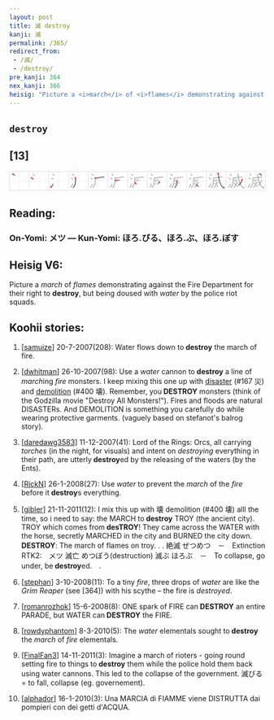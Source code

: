 ```yaml
---
layout: post
title: 滅 destroy
kanji: 滅
permalink: /365/
redirect_from:
 - /滅/
 - /destroy/
pre_kanji: 364
nex_kanji: 366
heisig: "Picture a <i>march</i> of <i>flames</i> demonstrating against the Fire Department for their right to <b>destroy</b>, but being doused with <i>water</i> by the police riot squads."
---
```


## `destroy`

## [13]

<div class="stroke"><img src="../images/E6BB85.png" /></div>

## Reading:

### On-Yomi: メツ &mdash; Kun-Yomi: ほろ.びる、ほろ.ぶ、ほろ.ぼす

## Heisig V6:

Picture a <i>march</i> of <i>flames</i> demonstrating against the Fire Department for their right to <b>destroy</b>, but being doused with <i>water</i> by the police riot squads.

## Koohii stories:

1) [<a href="http://kanji.koohii.com/profile/samuize">samuize</a>] 20-7-2007(208): Water flows down to<strong> destroy</strong> the march of fire.

2) [<a href="http://kanji.koohii.com/profile/dwhitman">dwhitman</a>] 26-10-2007(98): Use a <em>water</em> cannon to<strong> destroy</strong> a line of <em>march</em>ing <em>fire</em> monsters. I keep mixing this one up with <a href="../167">disaster</a> (#167 災) and <a href="../400">demolition</a> (#400 壊). Remember, you<strong> DESTROY</strong> monsters (think of the Godzilla movie &quot;Destroy All Monsters!&quot;). Fires and floods are natural DISASTERs. And DEMOLITION is something you carefully do while wearing protective garments. (vaguely based on stefanot&#039;s balrog story).

3) [<a href="http://kanji.koohii.com/profile/daredawg3583">daredawg3583</a>] 11-12-2007(41): Lord of the Rings: Orcs, all carrying <em>torches</em> (in the night, for visuals) and intent on <em>destroying</em> everything in their path, are utterly<strong> destroy</strong>ed by the releasing of the waters (by the Ents).

4) [<a href="http://kanji.koohii.com/profile/RickN">RickN</a>] 26-1-2008(27): Use <em>water</em> to prevent the <em>march</em> of the <em>fire</em> before it<strong> destroy</strong>s everything.

5) [<a href="http://kanji.koohii.com/profile/gibler">gibler</a>] 21-11-2011(12): I mix this up with 壊 demolition (#400 壊) alll the time, so i need to say: the MARCH to<strong> destroy</strong> TROY (the ancient city). TROY which comes from<strong> desTROY</strong>! They came across the WATER with the horse, secretly MARCHED in the city and BURNED the city down.<strong> DESTROY</strong>: The march of flames on troy. . . 絶滅 ぜつめつ　－　Extinction RTK2:　メツ 滅亡 めつぼう(destruction) 滅ぶ ほろぶ　－　To collapse, go under, be<strong> destroy</strong>ed.　.

6) [<a href="http://kanji.koohii.com/profile/stephan">stephan</a>] 3-10-2008(11): To a tiny <em>fire</em>, three drops of <em>water</em> are like the <em>Grim Reaper</em> (see [364]) with his scythe – the fire is <em>destroyed</em>.

7) [<a href="http://kanji.koohii.com/profile/romanrozhok">romanrozhok</a>] 15-6-2008(8): ONE spark of FIRE can<strong> DESTROY</strong> an entire PARADE, but WATER can<strong> DESTROY</strong> the FIRE.

8) [<a href="http://kanji.koohii.com/profile/rowdyphantom">rowdyphantom</a>] 8-3-2010(5): The <em>water</em> elementals sought to<strong> destroy</strong> the <em>march</em> of <em>fire</em> elementals.

9) [<a href="http://kanji.koohii.com/profile/FinalFan3">FinalFan3</a>] 14-11-2011(3): Imagine a march of rioters - going round setting fire to things to<strong> destroy</strong> them while the police hold them back using water cannons. This led to the collapse of the government. 滅びる = to fall, collapse (eg. governement).

10) [<a href="http://kanji.koohii.com/profile/alphador">alphador</a>] 16-1-2010(3): Una MARCIA di FIAMME viene DISTRUTTA dai pompieri con dei getti d&#039;ACQUA.
